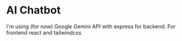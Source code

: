 
# AI Chatbot 
I'm using (for now) Google Gemini API with express for backend.
For frontend react and tailwindcss

